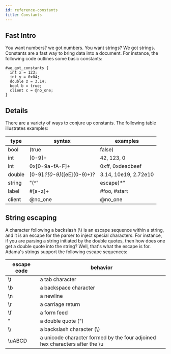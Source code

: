 ```yaml
---
id: reference-constants
title: Constants
---
```


## Fast Intro

You want numbers? we got numbers. You want strings? We got strings. Constants are a fast way to bring data into a document. For instance, the following code outlines some basic constants:

```adama
#we_got_constants {
  int x = 123;
  int y = 0x04;
  double z = 3.14;
  bool b = true;
  client c = @no_one;
}
```

## Details

There are a variety of ways to conjure up constants. The following table illustrates examples:

| type | syntax | examples |
| --- | --- | --- |
| bool | (true | false) | false, true |
| int | [0-9]+ | 42, 123, 0 |
| int | 0x[0-9a-fA-F]+ | 0xff, 0xdeadbeef |
| double | [0-9]*.?[0-9]*(\[eE\](0-9)+)? | 3.14, 10e19, 2.72e10 |
| string | "(^"|escape)*" | "", "hello world", "\" |
| label | #[a-z]+ | #foo, #start |
| client | @no_one | @no_one |
 
## String escaping

A character following a backslash (\\) is an escape sequence within a string, and it is an escape for the parser to inject special characters. For instance, if you are parsing a string initiated by the double quotes, then how does one get a double quote into the string? Well, that's what the escape is for. Adama's strings support the following escape sequences:

| escape code | behavior |
| --- | --- |
| \t | a tab character |
| \b | a backspace character |
| \n | a newline |
| \r | a carriage return |
| \f | a form feed |
| \" | a double quote (") |
| \\\\ | a backslash character (\\) |
| \uABCD | a unicode character formed by the four adjoined hex characters after the \u |
